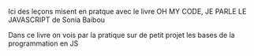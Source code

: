 Ici des leçons misent en pratque avec le livre OH  MY CODE, JE PARLE LE JAVASCRIPT de Sonia Baibou

Dans ce livre on vois par la pratique sur de petit projet 
les bases de la programmation en JS 

